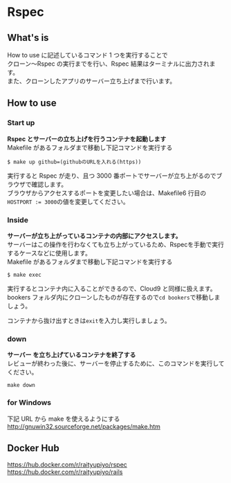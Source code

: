 # Rspec

## What's is

How to use に記述しているコマンド 1 つを実行することで  
クローン〜Rspec の実行までを行い、Rspec 結果はターミナルに出力されます。  
また、クローンしたアプリのサーバー立ち上げまで行います。  

## How to use

### Start up

**Rspec とサーバーの立ち上げを行うコンテナを起動します**  
Makefile があるフォルダまで移動し下記コマンドを実行する

```shell
$ make up github=(githubのURLを入れる(https))
```

実行すると Rspec が走り、且つ 3000 番ポートでサーバーが立ち上がるのでブラウザで確認します。  
ブラウザからアクセスするポートを変更したい場合は、Makefile6 行目の`HOSTPORT := 3000`の値を変更してください。

### Inside

**サーバーが立ち上がっているコンテナの内部にアクセスします。**  
サーバーはこの操作を行わなくても立ち上がっているため、Rspecを手動で実行するケースなどに使用します。   
Makefile があるフォルダまで移動し下記コマンドを実行する

```shell
$ make exec
```

実行するとコンテナ内に入ることができるので、Cloud9 と同様に扱えます。  
bookers フォルダ内にクローンしたものが存在するので`cd bookers`で移動しましょう。

コンテナから抜け出すときは`exit`を入力し実行しましょう。

### down

**サーバー を立ち上げているコンテナを終了する**  
レビューが終わった後に、サーバーを停止するために、このコマンドを実行してください。  

```shell
make down
```

### for Windows

下記 URL から make を使えるようにする  
http://gnuwin32.sourceforge.net/packages/make.htm  

## Docker Hub

https://hub.docker.com/r/raityupiyo/rspec  
https://hub.docker.com/r/raityupiyo/rails
